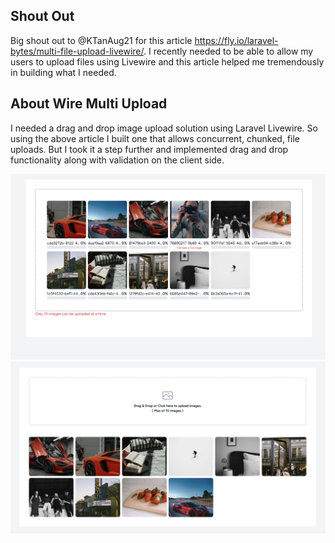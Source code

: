 ## Shout Out

Big shout out to @KTanAug21 for this article https://fly.io/laravel-bytes/multi-file-upload-livewire/. I recently needed to be able to allow my users to upload files using Livewire and this article helped me tremendously in building what I needed.

## About Wire Multi Upload
I needed a drag and drop image upload solution using Laravel Livewire. So using the above article I built one that allows concurrent, chunked, file uploads. But I took it a step further and implemented drag and drop functionality along with validation on the client side.

![alt text](/public/images/loading-images.png)
![alt text](/public/images/loaded-images.png)
